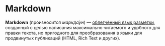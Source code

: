 # Markdown
**Markdown** (произносится *маркда́ун*) — [облегчённый язык разметки](https://ru.wikipedia.org/wiki/Markdown), созданный с целью написания максимально читаемого и удобного для правки текста, но пригодного для преобразования в языки для продвинутых публикаций (HTML, Rich Text и других).

